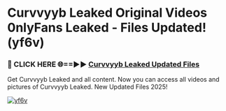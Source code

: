 # Curvvyyb Leaked Original Videos 0nlyFans Leaked - Files Updated! (yf6v)

<h3>🔴 CLICK HERE 🌐==►► <a href="https://tinyurl.com/2wckxsce" rel="nofollow">Curvvyyb Leaked Updated Files</a></h3>

Get Curvvyyb Leaked and all content. Now you can access all videos and pictures of Curvvyyb Leaked. New Updated Files 2025!

[![yf6v](https://i.imgur.com/AFduVYN.gif)](https://tinyurl.com/2wckxsce)
